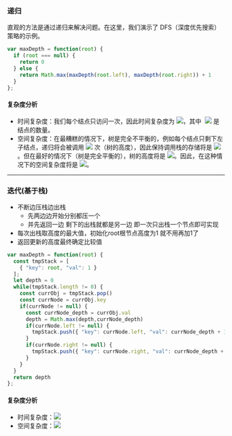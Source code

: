 ### 递归
直观的方法是通过递归来解决问题。在这里，我们演示了 DFS（深度优先搜索）策略的示例。

```javascript
var maxDepth = function(root) {
  if (root === null) {
    return 0
  } else {
    return Math.max(maxDepth(root.left), maxDepth(root.right)) + 1
  }
};
```

#### 复杂度分析
- 时间复杂度：我们每个结点只访问一次，因此时间复杂度为 ![](https://cdn.nlark.com/yuque/__latex/7ba55e7c64a9405a0b39a1107e90ca94.svg#card=math&code=O%28n%29&height=20&width=36)，其中  ![](https://cdn.nlark.com/yuque/__latex/7b8b965ad4bca0e41ab51de7b31363a1.svg#card=math&code=n&height=12&width=10) 是结点的数量。
- 空间复杂度：在最糟糕的情况下，树是完全不平衡的，例如每个结点只剩下左子结点，递归将会被调用 ![](https://cdn.nlark.com/yuque/__latex/7b8b965ad4bca0e41ab51de7b31363a1.svg#card=math&code=n&height=12&width=10) 次（树的高度），因此保持调用栈的存储将是 ![](https://cdn.nlark.com/yuque/__latex/7ba55e7c64a9405a0b39a1107e90ca94.svg#card=math&code=O%28n%29&height=20&width=36)。但在最好的情况下（树是完全平衡的），树的高度将是 ![](https://cdn.nlark.com/yuque/__latex/9a331b16ac2e88dcf3c36ae205e4d248.svg#card=math&code=log%28n%29&height=20&width=44)。因此，在这种情况下的空间复杂度将是 ![](https://cdn.nlark.com/yuque/__latex/60d4554fc1d20efd2fe270a75f50433e.svg#card=math&code=O%28logn%29&height=20&width=57)。

---

### 迭代(基于栈)

- 不断边压栈边出栈
  - 先两边边开始分别都压一个
  - 并先返回一边 剩下的出栈就都是另一边 即一次只出栈一个节点即可实现
- 每次出栈取高度的最大值，初始化root根节点高度为1 就不用再加1了
- 返回更新的高度最终确定比较值

```javascript
var maxDepth = function(root) {
  const tmpStack = [
    { "key": root, "val": 1 }
  ];
  let depth = 0
  while(tmpStack.length != 0) {
    const currObj = tmpStack.pop()
    const currNode = currObj.key
    if(currNode != null) {
      const currNode_depth = currObj.val
      depth = Math.max(depth,currNode_depth)
      if(currNode.left != null) {
        tmpStack.push({ "key": currNode.left, "val": currNode_depth + 1 })
      }
      if(currNode.right != null) {
        tmpStack.push({ "key": currNode.right, "val": currNode_depth + 1 })
      }
    }
  }
  return depth
};
```

#### 复杂度分析
- 时间复杂度：![](https://cdn.nlark.com/yuque/__latex/7ba55e7c64a9405a0b39a1107e90ca94.svg#card=math&code=O%28n%29&height=20&width=36)
- 空间复杂度：![](https://cdn.nlark.com/yuque/__latex/7ba55e7c64a9405a0b39a1107e90ca94.svg#card=math&code=O%28n%29&height=20&width=36)
